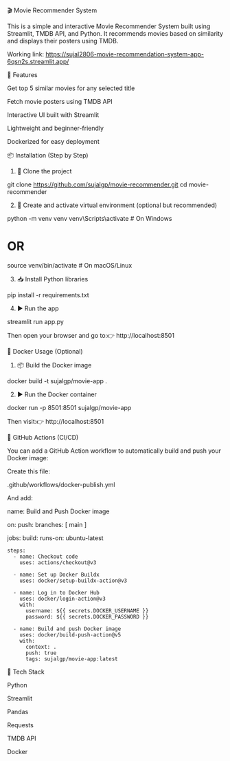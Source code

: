 🎬 Movie Recommender System

This is a simple and interactive Movie Recommender System built using Streamlit, TMDB API, and Python. It recommends movies based on similarity and displays their posters using TMDB.

Working link: https://sujal2806-movie-recommendation-system-app-6qsn2s.streamlit.app/

🚀 Features

Get top 5 similar movies for any selected title

Fetch movie posters using TMDB API

Interactive UI built with Streamlit

Lightweight and beginner-friendly

Dockerized for easy deployment

📦 Installation (Step by Step)

1. 🧱 Clone the project

git clone https://github.com/sujalgp/movie-recommender.git
cd movie-recommender

2. 🐍 Create and activate virtual environment (optional but recommended)

python -m venv venv
venv\Scripts\activate  # On Windows
# OR
source venv/bin/activate  # On macOS/Linux

3. 📥 Install Python libraries

pip install -r requirements.txt

4. ▶️ Run the app

streamlit run app.py

Then open your browser and go to:👉 http://localhost:8501

🐳 Docker Usage (Optional)

1. 📦 Build the Docker image

docker build -t sujalgp/movie-app .

2. ▶️ Run the Docker container

docker run -p 8501:8501 sujalgp/movie-app

Then visit:👉 http://localhost:8501

🔄 GitHub Actions (CI/CD)

You can add a GitHub Action workflow to automatically build and push your Docker image:

Create this file:

.github/workflows/docker-publish.yml

And add:

name: Build and Push Docker image

on:
  push:
    branches: [ main ]

jobs:
  build:
    runs-on: ubuntu-latest

    steps:
      - name: Checkout code
        uses: actions/checkout@v3

      - name: Set up Docker Buildx
        uses: docker/setup-buildx-action@v3

      - name: Log in to Docker Hub
        uses: docker/login-action@v3
        with:
          username: ${{ secrets.DOCKER_USERNAME }}
          password: ${{ secrets.DOCKER_PASSWORD }}

      - name: Build and push Docker image
        uses: docker/build-push-action@v5
        with:
          context: .
          push: true
          tags: sujalgp/movie-app:latest

🔧 Tech Stack

Python

Streamlit

Pandas

Requests

TMDB API

Docker
